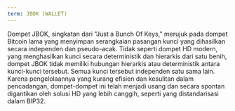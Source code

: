 ```yaml
---
term: JBOK (WALLET)
---
```


Dompet JBOK, singkatan dari "Just a Bunch Of Keys," merujuk pada dompet Bitcoin lama yang menyimpan serangkaian pasangan kunci yang dihasilkan secara independen dan pseudo-acak. Tidak seperti dompet HD modern, yang menghasilkan kunci secara deterministik dan hierarkis dari satu benih, dompet JBOK tidak memiliki hubungan hierarkis atau deterministik antara kunci-kunci tersebut. Semua kunci tersebut independen satu sama lain. Karena pengelolaannya yang kurang efisien dan kesulitan dalam pencadangan, dompet-dompet ini telah menjadi usang dan secara spontan digantikan oleh solusi HD yang lebih canggih, seperti yang distandarisasi dalam BIP32.